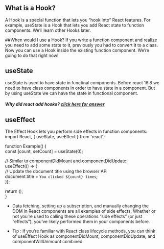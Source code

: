 ## What is a Hook? 
A Hook is a special function that lets you “hook into” React features. For example, useState is a Hook that lets you add React state to function components. We’ll learn other Hooks later.

##When would I use a Hook? 
If you write a function component and realize you need to add some state to it, previously you had to convert it to a class. Now you can use a Hook inside the existing function component. We’re going to do that right now!

## useState

useState is used to have state in functinal components. Before react 16.8 we need to have class components in order to have state in a component. But by using useState we can have the state in functional component.
##### Why did react add hooks? [click here for answer](https://reactjs.org/docs/hooks-intro.html#motivation)

## useEffect

The Effect Hook lets you perform side effects in function components:
import React, { useState, useEffect } from 'react';

function Example() {  
  const [count, setCount] = useState(0);  

  // Similar to componentDidMount and componentDidUpdate:  
  useEffect(() => {  
    // Update the document title using the browser API  
    document.title = `You clicked ${count} times`;  
  });  

  return ();  
}  

- Data fetching, setting up a subscription, and manually changing the DOM in React components are all examples of side effects. Whether or not you’re used to calling these operations “side effects” (or just “effects”), you’ve likely performed them in your components before.

- Tip : If you’re familiar with React class lifecycle methods, you can think of useEffect Hook as componentDidMount, componentDidUpdate, and componentWillUnmount combined.

